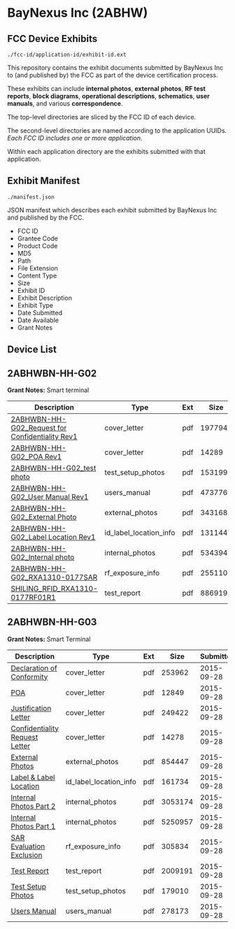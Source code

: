 # BayNexus Inc (2ABHW)
## FCC Device Exhibits

```
./fcc-id/application-id/exhibit-id.ext
```

This repository contains the exhibit documents submitted by BayNexus Inc to (and published by) the FCC as part of the device certification process.

These exhibits can include **internal photos**, **external photos**, **RF test reports**, **block diagrams**, **operational descriptions**, **schematics**, **user manuals**, and various **correspondence**.

The top-level directories are sliced by the FCC ID of each device.

The second-level directories are named according to the application UUIDs. *Each FCC ID includes one or more application.*

Within each application directory are the exhibits submitted with that application. 

## Exhibit Manifest

```
./manifest.json
```

JSON manifest which describes each exhibit submitted by BayNexus Inc and published by the FCC.

- FCC ID
- Grantee Code
- Product Code
- MD5
- Path
- File Extension
- Content Type
- Size
- Exhibit ID
- Exhibit Description
- Exhibit Type
- Date Submitted
- Date Available
- Grant Notes

## Device List
## 2ABHWBN-HH-G02
**Grant Notes:** Smart terminal

| Description | Type | Ext | Size | Submitted | Available |
| ----------- | ---- | --- | ---- | --------- | --------- |
| [2ABHWBN-HH-G02_Request for Confidentiality Rev1](2ABHWBN-HH-G02/4c1d42af9e1578a16af1982b38b13ca9/2203481.pdf) | cover_letter | pdf | 197794 | 2014-02-28 | 2014-03-05 |
| [2ABHWBN-HH-G02_POA Rev1](2ABHWBN-HH-G02/4c1d42af9e1578a16af1982b38b13ca9/2203484.pdf) | cover_letter | pdf | 14289 | 2014-02-28 | 2014-03-05 |
| [2ABHWBN-HH-G02_test photo](2ABHWBN-HH-G02/4c1d42af9e1578a16af1982b38b13ca9/2203493.pdf) | test_setup_photos | pdf | 153199 | 2014-02-28 | 2014-03-05 |
| [2ABHWBN-HH-G02_User Manual Rev1](2ABHWBN-HH-G02/4c1d42af9e1578a16af1982b38b13ca9/2203495.pdf) | users_manual | pdf | 473776 | 2014-02-28 | 2014-03-05 |
| [2ABHWBN-HH-G02_External Photo](2ABHWBN-HH-G02/4c1d42af9e1578a16af1982b38b13ca9/2203485.pdf) | external_photos | pdf | 343168 | 2014-02-28 | 2014-03-05 |
| [2ABHWBN-HH-G02_Label Location Rev1](2ABHWBN-HH-G02/4c1d42af9e1578a16af1982b38b13ca9/2203487.pdf) | id_label_location_info | pdf | 131144 | 2014-02-28 | 2014-03-05 |
| [2ABHWBN-HH-G02_Internal photo](2ABHWBN-HH-G02/4c1d42af9e1578a16af1982b38b13ca9/2203486.pdf) | internal_photos | pdf | 534394 | 2014-02-28 | 2014-03-05 |
| [2ABHWBN-HH-G02_RXA1310-0177SAR](2ABHWBN-HH-G02/4c1d42af9e1578a16af1982b38b13ca9/2203491.pdf) | rf_exposure_info | pdf | 2551105 | 2014-02-28 | 2014-03-05 |
| [SHILING_RFID_RXA1310-0177RF01R1](2ABHWBN-HH-G02/4c1d42af9e1578a16af1982b38b13ca9/2203494.pdf) | test_report | pdf | 886919 | 2014-02-28 | 2014-03-05 |
## 2ABHWBN-HH-G03
**Grant Notes:** Smart Terminal

| Description | Type | Ext | Size | Submitted | Available |
| ----------- | ---- | --- | ---- | --------- | --------- |
| [Declaration of Conformity](2ABHWBN-HH-G03/35448dd9ae1d6ee7df2799362e78b758/2764756.pdf) | cover_letter | pdf | 253962 | 2015-09-28 | 2015-09-28 |
| [POA](2ABHWBN-HH-G03/35448dd9ae1d6ee7df2799362e78b758/2764759.pdf) | cover_letter | pdf | 12849 | 2015-09-28 | 2015-09-28 |
| [Justification Letter](2ABHWBN-HH-G03/35448dd9ae1d6ee7df2799362e78b758/2764761.pdf) | cover_letter | pdf | 249422 | 2015-09-28 | 2015-09-28 |
| [Confidentiality Request Letter](2ABHWBN-HH-G03/35448dd9ae1d6ee7df2799362e78b758/2764764.pdf) | cover_letter | pdf | 14278 | 2015-09-28 | 2015-09-28 |
| [External Photos](2ABHWBN-HH-G03/35448dd9ae1d6ee7df2799362e78b758/2764765.pdf) | external_photos | pdf | 854447 | 2015-09-28 | 2015-09-28 |
| [Label & Label Location](2ABHWBN-HH-G03/35448dd9ae1d6ee7df2799362e78b758/2764760.pdf) | id_label_location_info | pdf | 161734 | 2015-09-28 | 2015-09-28 |
| [Internal Photos Part 2](2ABHWBN-HH-G03/35448dd9ae1d6ee7df2799362e78b758/2764762.pdf) | internal_photos | pdf | 3053174 | 2015-09-28 | 2015-09-28 |
| [Internal Photos Part 1](2ABHWBN-HH-G03/35448dd9ae1d6ee7df2799362e78b758/2764763.pdf) | internal_photos | pdf | 5250957 | 2015-09-28 | 2015-09-28 |
| [SAR Evaluation Exclusion](2ABHWBN-HH-G03/35448dd9ae1d6ee7df2799362e78b758/2764754.pdf) | rf_exposure_info | pdf | 305834 | 2015-09-28 | 2015-09-28 |
| [Test Report](2ABHWBN-HH-G03/35448dd9ae1d6ee7df2799362e78b758/2764755.pdf) | test_report | pdf | 2009191 | 2015-09-28 | 2015-09-28 |
| [Test Setup Photos](2ABHWBN-HH-G03/35448dd9ae1d6ee7df2799362e78b758/2764758.pdf) | test_setup_photos | pdf | 179010 | 2015-09-28 | 2015-09-28 |
| [Users Manual](2ABHWBN-HH-G03/35448dd9ae1d6ee7df2799362e78b758/2764757.pdf) | users_manual | pdf | 278173 | 2015-09-28 | 2015-09-28 |
